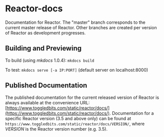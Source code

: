# Reactor-docs
Documentation for Reactor. The "master" branch corresponds to the current master release of Reactor. Other branches are created per version of Reactor as development progresses.

## Building and Previewing

To build (using *mkdocs* 1.0.4): `mkdocs build`

To test: `mkdocs serve [-a IP:PORT]` (default server on localhost:8000)

## Published Documentation

The published documentation for the current released version of Reactor is always available at the convenience URL: [https://www.toggledbits.com/static/reactor/docs/](https://www.toggledbits.com/static/reactor/docs/). Documentation for a specific Reactor version (3.5 and above only) can be found at `https://www.toggledbits.com/static/reactor/docs/VERSION/`, where *VERSION* is the Reactor version number (e.g. 3.5). 
